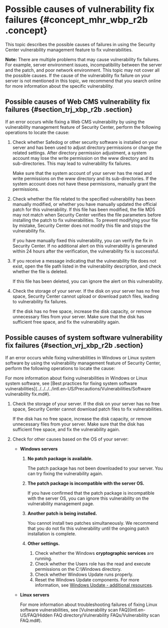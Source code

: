 # Possible causes of vulnerability fix failures {#concept_mhr_wbp_r2b .concept}

This topic describes the possible causes of failures in using the Security Center vulnerability management feature to fix vulnerabilities.

**Note:** There are multiple problems that may cause vulnerability fix failures. For example, server environment issues, incompatibility between the server and the patch, and poor network environment. This topic may not cover all the possible causes. If the cause of the vulnerability fix failure on your server is not mentioned in this topic, we recommend that you search online for more information about the specific vulnerability.

## Possible causes of Web CMS vulnerability fix failures {#section_trj_xbp_r2b .section}

If an error occurs while fixing a Web CMS vulnerability by using the vulnerability management feature of Security Center, perform the following operations to locate the cause:

1.  Check whether Safedog or other security software is installed on your server and has been used to adjust directory permissions or change the related settings. After directory permission adjustment, a system account may lose the write permission on the www directory and its sub-directories. This may lead to vulnerability fix failures.

    Make sure that the system account of your server has the read and write permissions on the www directory and its sub-directories. If the system account does not have these permissions, manually grant the permissions.

2.  Check whether the file related to the specified vulnerability has been manually modified, or whether you have manually updated the official patch for this vulnerability. If this file has been modified, the file MD5 may not match when Security Center verifies the file parameters before installing the patch to fix vulnerabilities. To prevent modifying your file by mistake, Security Center does not modify this file and stops the vulnerability fix.

    If you have manually fixed this vulnerability, you can verify the fix in Security Center. If no additional alert on this vulnerability is generated within 24 hours after the verification, the vulnerability fix is successful.

3.  If you receive a message indicating that the vulnerability file does not exist, open the file path listed in the vulnerability description, and check whether the file is deleted.

    If this file has been deleted, you can ignore the alert on this vulnerability.

4.  Check the storage of your server. If the disk on your server has no free space, Security Center cannot upload or download patch files, leading to vulnerability fix failures.

    If the disk has no free space, increase the disk capacity, or remove unnecessary files from your server. Make sure that the disk has sufficient free space, and fix the vulnerability again.


## Possible causes of system software vulnerability fix failures {#section_vrj_xbp_r2b .section}

If an error occurs while fixing vulnerabilities in Windows or Linux system software by using the vulnerability management feature of Security Center, perform the following operations to locate the cause:

For more information about fixing vulnerabilities in Windows or Linux system software, see [Best practices for fixing system software vulnerabilities](../../../../intl.en-US/Precautions/Vulnerabilities/Software vulnerability fix.md#).

1.  Check the storage of your server. If the disk on your server has no free space, Security Center cannot download patch files to fix vulnerabilities.

    If the disk has no free space, increase the disk capacity, or remove unnecessary files from your server. Make sure that the disk has sufficient free space, and fix the vulnerability again.

2.  Check for other causes based on the OS of your server:
    -   **Windows servers** 
        1.  **No patch package is available.** 

            The patch package has not been downloaded to your server. You can try fixing the vulnerability again.

        2.  **The patch package is incompatible with the server OS.** 

            If you have confirmed that the patch package is incompatible with the server OS, you can ignore this vulnerability on the vulnerability management page.

        3.  **Another patch is being installed.** 

            You cannot install two patches simultaneously. We recommend that you do not fix this vulnerability until the ongoing patch installation is complete.

        4.  **Other settings.** 
            1.  Check whether the Windows **cryptographic services** are running.
            2.  Check whether the Users role has the read and execute permissions on the C:\\Windows directory.
            3.  Check whether Windows Update runs properly.
            4.  Reset the Windows Update components. For more information, see [Windows Update - additional resources](https://docs.microsoft.com/en-us/windows/deployment/update/windows-update-resources).
    -   **Linux servers**

        For more information about troubleshooting failures of fixing Linux software vulnerabilities, see [Vulnerability scan FAQ](intl.en-US/FAQ/Hidden FAQ directory/Vulnerability FAQs/Vulnerability scan FAQ.md#).


